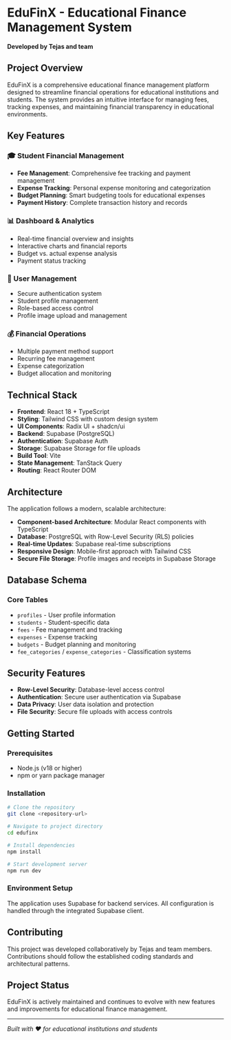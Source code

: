 # EduFinX - Educational Finance Management System

**Developed by Tejas and team**

## Project Overview

EduFinX is a comprehensive educational finance management platform designed to streamline financial operations for educational institutions and students. The system provides an intuitive interface for managing fees, tracking expenses, and maintaining financial transparency in educational environments.

## Key Features

### 🎓 Student Financial Management
- **Fee Management**: Comprehensive fee tracking and payment management
- **Expense Tracking**: Personal expense monitoring and categorization
- **Budget Planning**: Smart budgeting tools for educational expenses
- **Payment History**: Complete transaction history and records

### 📊 Dashboard & Analytics
- Real-time financial overview and insights
- Interactive charts and financial reports
- Budget vs. actual expense analysis
- Payment status tracking

### 👤 User Management
- Secure authentication system
- Student profile management
- Role-based access control
- Profile image upload and management

### 💰 Financial Operations
- Multiple payment method support
- Recurring fee management
- Expense categorization
- Budget allocation and monitoring

## Technical Stack

- **Frontend**: React 18 + TypeScript
- **Styling**: Tailwind CSS with custom design system
- **UI Components**: Radix UI + shadcn/ui
- **Backend**: Supabase (PostgreSQL)
- **Authentication**: Supabase Auth
- **Storage**: Supabase Storage for file uploads
- **Build Tool**: Vite
- **State Management**: TanStack Query
- **Routing**: React Router DOM

## Architecture

The application follows a modern, scalable architecture:

- **Component-based Architecture**: Modular React components with TypeScript
- **Database**: PostgreSQL with Row-Level Security (RLS) policies
- **Real-time Updates**: Supabase real-time subscriptions
- **Responsive Design**: Mobile-first approach with Tailwind CSS
- **Secure File Storage**: Profile images and receipts in Supabase Storage

## Database Schema

### Core Tables
- `profiles` - User profile information
- `students` - Student-specific data
- `fees` - Fee management and tracking
- `expenses` - Expense tracking
- `budgets` - Budget planning and monitoring
- `fee_categories` / `expense_categories` - Classification systems

## Security Features

- **Row-Level Security**: Database-level access control
- **Authentication**: Secure user authentication via Supabase
- **Data Privacy**: User data isolation and protection
- **File Security**: Secure file uploads with access controls

## Getting Started

### Prerequisites
- Node.js (v18 or higher)
- npm or yarn package manager

### Installation

```bash
# Clone the repository
git clone <repository-url>

# Navigate to project directory
cd edufinx

# Install dependencies
npm install

# Start development server
npm run dev
```

### Environment Setup
The application uses Supabase for backend services. All configuration is handled through the integrated Supabase client.

## Contributing

This project was developed collaboratively by Tejas and team members. Contributions should follow the established coding standards and architectural patterns.

## Project Status

EduFinX is actively maintained and continues to evolve with new features and improvements for educational finance management.

---

*Built with ❤️ for educational institutions and students*